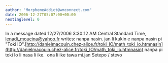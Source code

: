 ```yaml
---
author: "MorphemeAddict@wmconnect.com"
date: 2006-12-27T05:07:00+00:00
nestinglevel: 0
---
```

In a message dated 12/27/2006 3:30:12 AM Central Standard Time, [lenadi_moucina@yahoo.fr](mailto://lenadi_moucina@yahoo.fr) writes:
nanpa nasin. jan li kukin e nanpa nasin pi "Toki IO".[http://danielmacouin.chez-alice.fr/toki_IO/math_toki_io.htmnasin](http://danielmacouin.chez-alice.fr/toki_IO/math_toki_io.htmnasin) nanpa pi toki Io li nasa li ike.  ona li ike tawa mi.jan Setepo / stevo